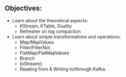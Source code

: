 ## Objectives: 

- Learn about the theoretical aspects:
  - KStream, KTable, Duality
  - Refresher on log compaction
- Learn about simple transformations and operations: 
  - Map/MapValues
  - Filter/FilterNot
  - FlatMap/FlatMapValues
  - Branch
  - toStream()
  - Reading from & Writing to/through Kafka.
